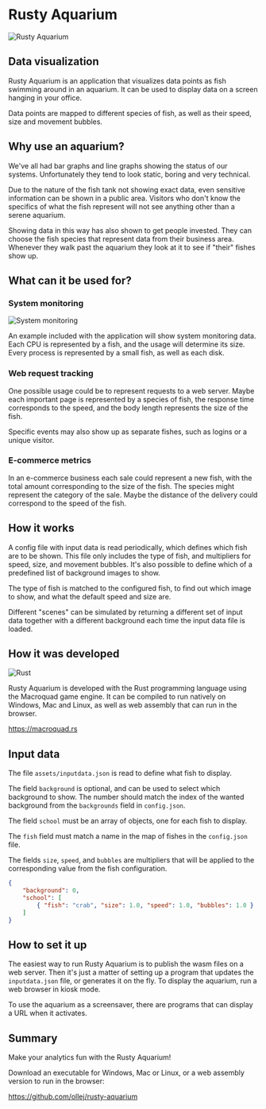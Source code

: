 Rusty Aquarium
==============

![Rusty Aquarium](https://ollej.github.io/rusty-aquarium/assets/screenshot.png)

## Data visualization

Rusty Aquarium is an application that visualizes data points as fish swimming
around in an aquarium. It can be used to display data on a screen hanging in
your office.

Data points are mapped to different species of fish, as well as their speed,
size and movement bubbles.

## Why use an aquarium?

We've all had bar graphs and line graphs showing the status of our systems.
Unfortunately they tend to look static, boring and very technical.

Due to the nature of the fish tank not showing exact data, even sensitive
information can be shown in a public area. Visitors who don't know the
specifics of what the fish represent will not see anything other than a serene
aquarium.

Showing data in this way has also shown to get people invested. They can
choose the fish species that represent data from their business area. Whenever
they walk past the aquarium they look at it to see if "their" fishes show up.

## What can it be used for?

### System monitoring

![System monitoring](https://ollej.github.io/rusty-aquarium/assets/screenshot-systemdata.png)

An example included with the application will show system monitoring data.
Each CPU is represented by a fish, and the usage will determine its size.
Every process is represented by a small fish, as well as each disk.

### Web request tracking

One possible usage could be to represent requests to a web server. Maybe each
important page is represented by a species of fish, the response time
corresponds to the speed, and the body length represents the size of the fish. 

Specific events may also show up as separate fishes, such as logins or a
unique visitor.

### E-commerce metrics

In an e-commerce business each sale could represent a new fish, with the total
amount corresponding to the size of the fish. The species might represent the
category of the sale. Maybe the distance of the delivery could correspond to
the speed of the fish.

## How it works

A config file with input data is read periodically, which defines which fish
are to be shown. This file only includes the type of fish, and multipliers for
speed, size, and movement bubbles. It's also possible to define which of a
predefined list of background images to show.

The type of fish is matched to the configured fish, to find out which image to
show, and what the default speed and size are.

Different "scenes" can be simulated by returning a different set of input data
together with a different background each time the input data file is loaded.

## How it was developed

![Rust](https://ollej.github.io/rusty-aquarium/assets/ferris.png)

Rusty Aquarium is developed with the Rust programming language using the
Macroquad game engine. It can be compiled to run natively on Windows, Mac and
Linux, as well as web assembly that can run in the browser.

https://macroquad.rs

## Input data

The file `assets/inputdata.json` is read to define what fish to display.

The field `background` is optional, and can be used to select which background
to show. The number should match the index of the wanted background from the
`backgrounds` field in `config.json`.

The field `school` must be an array of objects, one for each fish to display.

The `fish` field must match a name in the map of fishes in the `config.json`
file.

The fields `size`, `speed`, and `bubbles` are multipliers that will be applied
to the corresponding value from the fish configuration.

```json
{
    "background": 0,
    "school": [
        { "fish": "crab", "size": 1.0, "speed": 1.0, "bubbles": 1.0 }
    ]
}
```

## How to set it up

The easiest way to run Rusty Aquarium is to publish the wasm files on a web
server. Then it's just a matter of setting up a program that updates the
`inputdata.json` file, or generates it on the fly. To display the aquarium,
run a web browser in kiosk mode.

To use the aquarium as a screensaver, there are programs that can display a
URL when it activates.

## Summary

Make your analytics fun with the Rusty Aquarium!

Download an executable for Windows, Mac or Linux, or a web assembly version to
run in the browser:

https://github.com/ollej/rusty-aquarium

